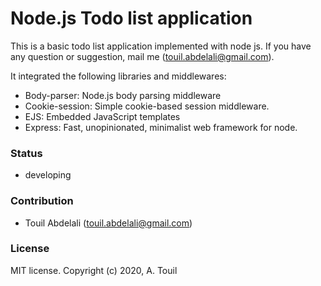 # Node.js Todo list application
This is a basic todo list application implemented with node js. If you have any question or suggestion, mail me (touil.abdelali@gmail.com).

It integrated the following libraries and middlewares:
- Body-parser: Node.js body parsing middleware
- Cookie-session: Simple cookie-based session middleware.
- EJS: Embedded JavaScript templates
- Express: Fast, unopinionated, minimalist web framework for node.

### Status
- developing

### Contribution
- Touil Abdelali (touil.abdelali@gmail.com)

### License
MIT license. Copyright (c) 2020, A. Touil
